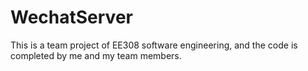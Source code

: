 # WechatServer
This is a team project of EE308 software engineering, and the code is completed by me and my team members.
